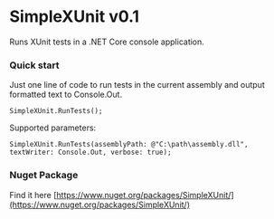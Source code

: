 # SimpleXUnit v0.1
Runs XUnit tests in a .NET Core console application.

### Quick start
Just one line of code to run tests in the current assembly and output formatted text to Console.Out.
```
SimpleXUnit.RunTests();
```

Supported parameters:
```
SimpleXUnit.RunTests(assemblyPath: @"C:\path\assembly.dll", textWriter: Console.Out, verbose: true);
```
### Nuget Package
Find it here [https://www.nuget.org/packages/SimpleXUnit/](https://www.nuget.org/packages/SimpleXUnit/)